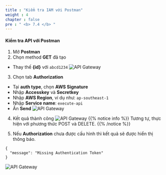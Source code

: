 ```yaml
---
title : "Kiểm tra IAM với Postman"
weight : 4
chapter : false
pre : " <b> 7.4 </b> "
---
```


#### Kiểm tra API với Postman
1. Mở **Postman**
2. Chọn method **GET** đã tạo
 + Thay thế **{id}** với `abcd1234`
![API Gateway](/API-Gateway-Security-and-Rate-Limiting/images/7.configiam/018-configiam.png)
3. Chọn tab **Authorization** 
 + Tại **auth type**, chọn **AWS Signature**
 + Nhập **Accesskey** và **Secretkey**
 + Nhập **AWS Region**, ví dụ như: `ap-southeast-1`
 + Nhập **Service name**: `execute-api`
 + Ấn **Send**
![API Gateway](/API-Gateway-Security-and-Rate-Limiting/images/7.configiam/019-configiam.png)

4. Kết quả thành công
![API Gateway](/API-Gateway-Security-and-Rate-Limiting/images/7.configiam/020-configiam.png)
{{% notice info %}}
Tương tự, thực hiện với phương thức POST và DELETE.
{{% /notice %}}

5. Nếu **Authorization** chưa được cấu hình thì kết quả sẽ được hiển thị thông báo.
```
{
  "message": "Missing Authentication Token"
}
```

![API Gateway](/API-Gateway-Security-and-Rate-Limiting/images/7.configiam/021-configiam.png)
